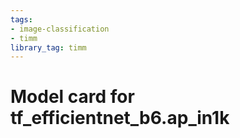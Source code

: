 ```yaml
---
tags:
- image-classification
- timm
library_tag: timm
---
```

# Model card for tf_efficientnet_b6.ap_in1k
